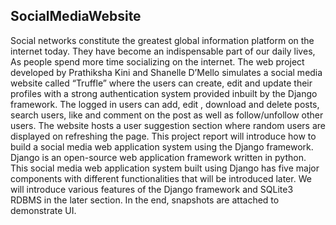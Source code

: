 ## SocialMediaWebsite

Social networks constitute the greatest global information platform on the internet
today. They have become an indispensable part of our daily lives, As people
spend more time socializing on the internet.
The web project developed by Prathiksha Kini and Shanelle D’Mello simulates a
social media website called “Truffle” where the users can create, edit and update
their profiles with a strong authentication system provided inbuilt by the Django
framework. The logged in users can add, edit , download and delete posts,
search users, like and comment on the post as well as follow/unfollow other
users. The website hosts a user suggestion section where random users are
displayed on refreshing the page.
This project report will introduce how to build a social media web application
system using the Django framework. Django is an open-source web application
framework written in python. This social media web application system built using
Django has five major components with different functionalities that will be
introduced later. We will introduce various features of the Django framework and
SQLite3 RDBMS in the later section. In the end, snapshots are attached to
demonstrate UI.
